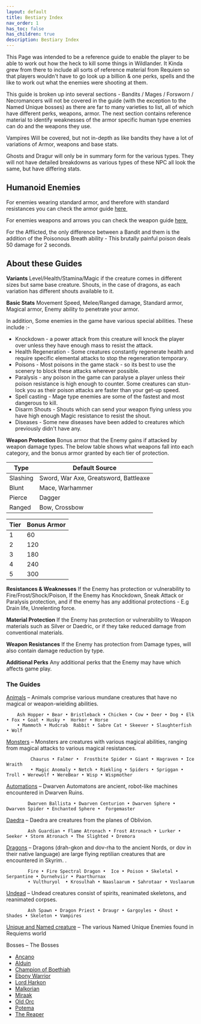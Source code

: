 ```yaml
---
layout: default
title: Bestiary Index
nav_order: 1
has_toc: false
has_children: true
description: Bestiary Index
---
```


This Page was intended to be a reference guide to enable the player to be able to work out how the heck to kill some things in Wildlander. It Kinda grew from there to include all sorts of reference material from Requiem so that players wouldn't have to go look up a billion & one perks, spells and the like to work out what the enemies were shooting at them. 

This guide is broken up into several sections -  Bandits / Mages / Forsworn / Necromancers will not be covered in the guide (with the exception to the Named Unique bosses) as there are far to many varieties to list, all of which have different perks, weapons, armor. The next section contains reference material to identify weaknesses of the armor specific human type enemies can do and the weapons they use.

Vampires Will be covered, but not in-depth as like bandits they have a lot of variations of Armor, weapons and base stats.

Ghosts and Dragur will only be in summary form for the various types. They will not have detailed breakdowns as various types of these NPC all look the same, but have differing stats. 

## Humanoid Enemies 

For enemies wearing standard armor, and therefore with standard resistances you can check the armor guide <a href="https://docs.google.com/spreadsheets/d/1rMVLVouumU45jFfmjmWUVjTYY7_wLnrxwmHMi24R9OU/edit?usp=sharing" target="_blank" rel="noopener noreferrer">here <svg viewBox="0 0 24 24" aria-labelledby="svg-external-link-title" width="1em" height="1em"><use xlink:href="#svg-external-link"></use></svg></a> 

For enemies weapons and arrows you can check the weapon guide <a href="https://docs.google.com/spreadsheets/d/1Xp1LE79R4uHC2yP7KkA2p1sS-l_TkaRAQfdHV4t0aOM/edit#gid=0" target="_blank" rel="noopener noreferrer">here <svg viewBox="0 0 24 24" aria-labelledby="svg-external-link-title" width="1em" height="1em"><use xlink:href="#svg-external-link"></use></svg></a>

For the Afflicted, the only difference between a Bandit and them is the addition of the Poisonous Breath ability - This brutally painful poison deals 50 damage for 2 seconds.

## About these Guides


**Variants**
Level/Health/Stamina/Magic if the creature comes in different sizes but same base creature. Shouts, in the case of dragons, as each variation has different shouts available to it.

**Basic Stats**
Movement Speed, Melee/Ranged damage, Standard armor, Magical armor, Enemy ability to penetrate your armor.

In addition, Some enemies in the game have various special abilities. These include :-

* Knockdown - a power attack from this creature will knock the player over unless they have enough mass to resist the attack.
* Health Regeneration - Some creatures constantly regenerate health and require specific elemental attacks to stop the regeneration temporary.
* Poisons - Most poisons in the game stack - so its best to use the scenery to block these attacks wherever possible.
* Paralysis - any poison in the game can paralyse a player unless their poison resistance is high enough to counter. Some creatures can stun-lock you as their poison attacks are faster than your get-up speed.
* Spell casting - Mage type enemies are some of the fastest and most dangerous to kill.
* Disarm Shouts - Shouts which can send your weapon flying unless you have high enough Magic resistance to resist the shout.
* Diseases - Some new diseases have been added to creatures which previously didn't have any.

**Weapon Protection**
Bonus armor that the Enemy gains if attacked by weapon damage types. The below table shows what weapons fall into each category, and the bonus armor granted by each tier of protection.

|Type |	Default Source |
|--|--|
|Slashing |Sword, War Axe, Greatsword, Battleaxe
|Blunt 	|Mace, Warhammer
|Pierce |Dagger
|Ranged |Bow, Crossbow

|Tier |Bonus Armor|
|--|--|
|1 |60
|2 |120
|3 |180
|4 |240
|5 |300

**Resistances & Weaknesses**
If the Enemy has protection or vulnerability to Fire/Frost/Shock/Poison, If the Enemy has Knockdown, Sneak Attack or Paralysis protection, and if the enemy has any additional protections - E.g Drain life, Unrelenting force.

**Material Protection**
If the Enemy has protection or vulnerability to Weapon materials such as Silver or Daedric, or if they take reduced damage from conventional materials.

**Weapon Resistances**
If the Enemy has protection from Damage types, will also contain damage reduction by type.

**Additional Perks**
Any additional perks that the Enemy may have which affects game play.

### The Guides 

[Animals](http://wiki.wildlandermod.com/17Bestiary/Beastiary/Animals) – Animals comprise various mundane creatures that have no magical or weapon-wielding abilities.

        Ash Hopper • Bear • Bristleback • Chicken • Cow • Deer • Dog • Elk • Fox • Goat • Husky •  Horker • Horse 
        • Mammoth • Mudcrab  Rabbit • Sabre Cat • Skeever • Slaughterfish • Wolf

[Monsters](http://wiki.wildlandermod.com/17Bestiary/Beastiary/Monsters) – Monsters are creatures with various magical abilities, ranging from magical attacks to various magical resistances.

             Chaurus • Falmer •  Frostbite Spider • Giant • Hagraven • Ice Wraith 
             • Magic Anomaly • Netch • Riekling • Spiders • Spriggan • Troll • Werewolf • WereBear • Wisp • Wispmother
        
[Automations](http://wiki.wildlandermod.com/17Bestiary/Beastiary/Automations) – Dwarven Automatons are ancient, robot-like machines encountered in Dwarven Ruins.

            Dwarven Ballista • Dwarven Centurion • Dwarven Sphere • Dwarven Spider • Enchanted Sphere •  Forgemaster
            
[Daedra](http://wiki.wildlandermod.com/17Bestiary/Beastiary/Daedra) – Daedra are creatures from the planes of Oblivion.
              
            Ash Guardian • Flame Atronach • Frost Atronach • Lurker • Seeker • Storm Atronach • The Slighted • Dremora
            
[Dragons](http://wiki.wildlandermod.com/17Bestiary/Beastiary/Dragons) – Dragons (drah-gkon and dov-rha to the ancient Nords, or dov in their native language) are large flying reptilian creatures that are encountered in Skyrim. .
              
            Fire • Fire Spectral Dragon •  Ice • Poison • Skeletal • Serpantine • Durnehviir • Paarthurnax 
            • Vulthuryol  • Krosulhah • Naaslaarum • Sahrotaar • Voslaarum         
            
[Undead](http://wiki.wildlandermod.com/17Bestiary/Beastiary/Undead) – Undead creatures consist of spirits, reanimated skeletons, and reanimated corpses. 
              
            Ash Spawn • Dragon Priest • Draugr • Gargoyles • Ghost • Shades • Skeleton • Vampires       
            
[Unique and Named creature](http://wiki.wildlandermod.com/17Bestiary/Beastiary/UniqueCreatures) – The various Named Unique Enemies found in Requiems world
  
Bosses – The Bosses
* [Ancano](http://wiki.wildlandermod.com/17Bestiary/Beastiary/Ancano)  
* [Alduin](http://wiki.wildlandermod.com/17Bestiary/Beastiary/Alduin) 
* [Champion of Boethiah](http://wiki.wildlandermod.com/17Bestiary/Beastiary/Champion-of-Boethiah) 
* [Ebony Warrior](http://wiki.wildlandermod.com/17Bestiary/Beastiary/Ebony-Warrior)
* [Lord Harkon](http://wiki.wildlandermod.com/17Bestiary/Beastiary/Lord-Harkon) 
* [Malkorian](http://wiki.wildlandermod.com/17Bestiary/Beastiary/Malkoran)
* [Miraak](http://wiki.wildlandermod.com/17Bestiary/Beastiary/Miraak)
* [Old Orc](http://wiki.wildlandermod.com/17Bestiary/Beastiary/Old-Orc)
* [Potema](http://wiki.wildlandermod.com/17Bestiary/Beastiary/Potema) 
* [The Reaper](http://wiki.wildlandermod.com/17Bestiary/Beastiary/The-Reaper)
